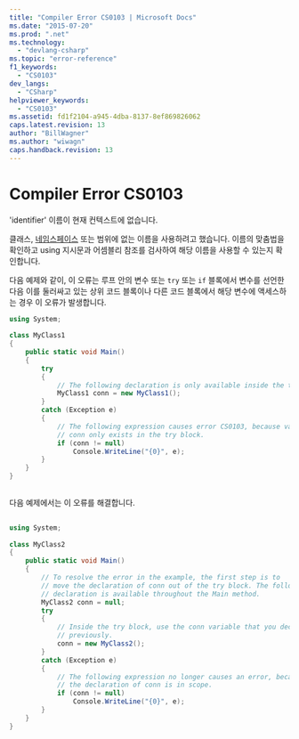 ```yaml
---
title: "Compiler Error CS0103 | Microsoft Docs"
ms.date: "2015-07-20"
ms.prod: ".net"
ms.technology: 
  - "devlang-csharp"
ms.topic: "error-reference"
f1_keywords: 
  - "CS0103"
dev_langs: 
  - "CSharp"
helpviewer_keywords: 
  - "CS0103"
ms.assetid: fd1f2104-a945-4dba-8137-8ef869826062
caps.latest.revision: 13
author: "BillWagner"
ms.author: "wiwagn"
caps.handback.revision: 13
---
```

# Compiler Error CS0103
'identifier' 이름이 현재 컨텍스트에 없습니다.  
  
 클래스, [네임스페이스](../../../csharp/language-reference/keywords/namespace.md) 또는 범위에 없는 이름을 사용하려고 했습니다.  이름의 맞춤법을 확인하고 using 지시문과 어셈블리 참조를 검사하여 해당 이름을 사용할 수 있는지 확인합니다.  
  
 다음 예제와 같이, 이 오류는 루프 안의 변수 또는 `try` 또는 `if` 블록에서 변수를 선언한 다음 이를 둘러싸고 있는 상위 코드 블록이나 다른 코드 블록에서 해당 변수에 액세스하는 경우 이 오류가 발생합니다.  
  
```c#  
using System;  
  
class MyClass1  
{  
    public static void Main()  
    {  
        try  
        {  
            // The following declaration is only available inside the try block.  
            MyClass1 conn = new MyClass1();  
        }  
        catch (Exception e)  
        {  
            // The following expression causes error CS0103, because variable  
            // conn only exists in the try block.  
            if (conn != null)   
                Console.WriteLine("{0}", e);  
        }  
    }  
}  
  
```  
  
 다음 예제에서는 이 오류를 해결합니다.  
  
```c#  
  
using System;  
  
class MyClass2  
{  
    public static void Main()  
    {  
        // To resolve the error in the example, the first step is to   
        // move the declaration of conn out of the try block. The following  
        // declaration is available throughout the Main method.  
        MyClass2 conn = null;  
        try  
        {  
            // Inside the try block, use the conn variable that you declared  
            // previously.  
            conn = new MyClass2();  
        }  
        catch (Exception e)  
        {  
            // The following expression no longer causes an error, because  
            // the declaration of conn is in scope.  
            if (conn != null)   
                Console.WriteLine("{0}", e);  
        }  
    }  
}  
  
```